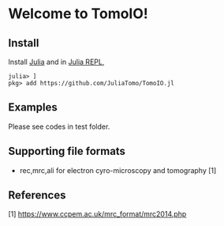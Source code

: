 # Welcome to TomoIO!


## Install

Install [Julia](https://julialang.org/downloads/) and in [Julia REPL](https://docs.julialang.org/en/v1/stdlib/REPL/),

```
julia> ]
pkg> add https://github.com/JuliaTomo/TomoIO.jl
```

## Examples

Please see codes in test folder.

## Supporting file formats

- rec,mrc,ali for electron cyro-microscopy and tomography [1]

## References

[1] https://www.ccpem.ac.uk/mrc_format/mrc2014.php
